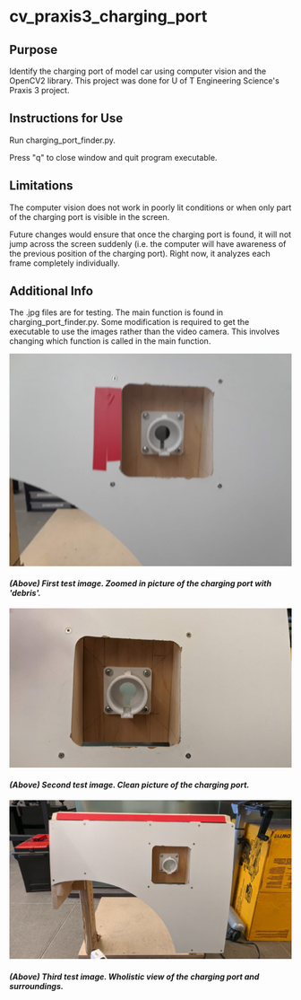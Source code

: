 # cv_praxis3_charging_port
## Purpose
Identify the charging port of model car using computer vision and the OpenCV2 library. This project was done for U of T Engineering Science's Praxis 3 project.

## Instructions for Use
Run charging_port_finder.py.

Press "q" to close window and quit program executable.

## Limitations
The computer vision does not work in poorly lit conditions or when only part of the charging port is visible in the screen.

Future changes would ensure that once the charging port is found, it will not jump across the screen suddenly (i.e. the computer will have awareness of the previous position of the charging port). Right now, it analyzes each frame completely individually.

## Additional Info
The .jpg files are for testing. The main function is found in charging_port_finder.py. Some modification is required to get the executable to use the images rather than the video camera. This involves changing which function is called in the main function.

![](test_port_0.jpg)
#### *(Above) First test image. Zoomed in picture of the charging port with 'debris'.*

![](test_port_1.jpg)
#### *(Above) Second test image. Clean picture of the charging port.*

![](test_port_2.jpg)
#### *(Above) Third test image. Wholistic view of the charging port and surroundings.*
